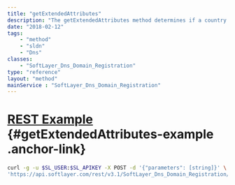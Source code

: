 ```yaml
---
title: "getExtendedAttributes"
description: "The getExtendedAttributes method determines if a country code top level domain requires extended attributes. "
date: "2018-02-12"
tags:
    - "method"
    - "sldn"
    - "Dns"
classes:
    - "SoftLayer_Dns_Domain_Registration"
type: "reference"
layout: "method"
mainService : "SoftLayer_Dns_Domain_Registration"
---
```


# [REST Example](#getExtendedAttributes-example) <a href="/article/rest/"><i class="fas fa-question"></i></a> {#getExtendedAttributes-example .anchor-link} 
```bash
curl -g -u $SL_USER:$SL_APIKEY -X POST -d '{"parameters": [string]}' \
'https://api.softlayer.com/rest/v3.1/SoftLayer_Dns_Domain_Registration/getExtendedAttributes'
```
